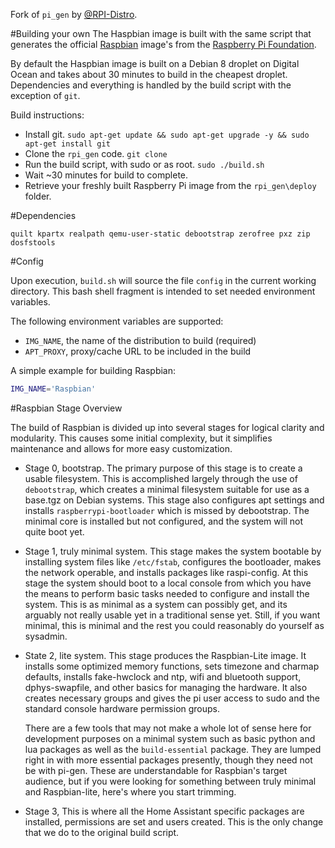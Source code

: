 Fork of `pi_gen` by [@RPI-Distro](https://github.com/RPi-Distro/pi-gen).

#Building your own
The Haspbian image is built with the same script that generates the official [Raspbian](https://www.raspberrypi.org/downloads/raspbian/) image's from the [Raspberry Pi Foundation](https://www.raspberrypi.org/about/).

By default the Haspbian image is built on a Debian 8 droplet on Digital Ocean and takes about 30 minutes to build in the cheapest droplet. Dependencies and everything is handled by the build script with the exception of `git`.

Build instructions:
- Install git. `sudo apt-get update && sudo apt-get upgrade -y && sudo apt-get install git`
- Clone the `rpi_gen` code. `git clone `
- Run the build script, with sudo or as root.  `sudo ./build.sh`
- Wait ~30 minutes for build to complete.
- Retrieve your freshly built Raspberry Pi image from the `rpi_gen\deploy` folder.


#Dependencies

`quilt kpartx realpath qemu-user-static debootstrap zerofree pxz zip dosfstools`

#Config

Upon execution, `build.sh` will source the file `config` in the current
working directory.  This bash shell fragment is intended to set needed
environment variables.

The following environment variables are supported:

 * `IMG_NAME`, the name of the distribution to build (required)
 * `APT_PROXY`, proxy/cache URL to be included in the build

A simple example for building Raspbian:

```bash
IMG_NAME='Raspbian'
```

#Raspbian Stage Overview

The build of Raspbian is divided up into several stages for logical clarity
and modularity.  This causes some initial complexity, but it simplifies
maintenance and allows for more easy customization.

 - Stage 0, bootstrap.  The primary purpose of this stage is to create a
   usable filesystem.  This is accomplished largely through the use of
   `debootstrap`, which creates a minimal filesystem suitable for use as a
   base.tgz on Debian systems.  This stage also configures apt settings and
   installs `raspberrypi-bootloader` which is missed by debootstrap.  The
   minimal core is installed but not configured, and the system will not quite
   boot yet.

 - Stage 1, truly minimal system.  This stage makes the system bootable by
   installing system files like `/etc/fstab`, configures the bootloader, makes
   the network operable, and installs packages like raspi-config.  At this
   stage the system should boot to a local console from which you have the
   means to perform basic tasks needed to configure and install the system.
   This is as minimal as a system can possibly get, and its arguably not
   really usable yet in a traditional sense yet.  Still, if you want minimal,
   this is minimal and the rest you could reasonably do yourself as sysadmin.

 - State 2, lite system.  This stage produces the Raspbian-Lite image.  It
   installs some optimized memory functions, sets timezone and charmap
   defaults, installs fake-hwclock and ntp, wifi and bluetooth support,
   dphys-swapfile, and other basics for managing the hardware.  It also
   creates necessary groups and gives the pi user access to sudo and the
   standard console hardware permission groups.

   There are a few tools that may not make a whole lot of sense here for
   development purposes on a minimal system such as basic python and lua
   packages as well as the `build-essential` package.  They are lumped right
   in with more essential packages presently, though they need not be with
   pi-gen.  These are understandable for Raspbian's target audience, but if
   you were looking for something between truly minimal and Raspbian-lite,
   here's where you start trimming.

 - Stage 3, This is where all the Home Assistant specific packages are installed, permissions are set and users created. This is the only change that we do to the original build script.
